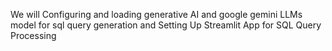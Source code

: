 We will Configuring and loading generative AI and google gemini LLMs model for sql query generation and Setting Up Streamlit App for SQL Query Processing
